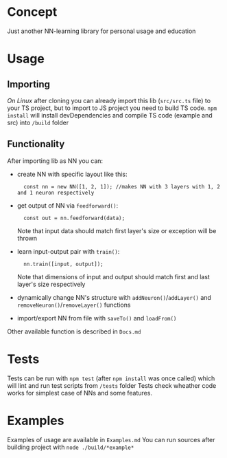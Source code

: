 # Concept

Just another NN-learning library for personal usage and education

# Usage

## Importing

*On Linux* after cloning you can already import this lib (`src/src.ts` file) to your TS project, but to import to JS project you need to build TS code.
`npm install` will install devDependencies and compile TS code (example and src) into `/build` folder

## Functionality

After importing lib as NN you can:

- create NN with specific layout like this:

        const nn = new NN([1, 2, 1]); //makes NN with 3 layers with 1, 2 and 1 neuron respectively

- get output of NN via `feedforward()`:

        const out = nn.feedforward(data);

    Note that input data should match first layer's size or exception will be thrown
- learn input-output pair with `train()`:

        nn.train([input, output]);

    Note that dimensions of input and output should match first and last layer's size respectively

- dynamically change NN's structure with `addNeuron()`/`addLayer()` and `removeNeuron()`/`removeLayer()` functions

- import/export NN from file with `saveTo()` and `loadFrom()`

Other available function is described in `Docs.md`

# Tests

Tests can be run with `npm test` (after `npm install` was once called) which will lint and run test scripts from `/tests` folder
Tests check wheather code works for simplest case of NNs and some features.

# Examples

Examples of usage are available in `Examples.md`
You can run sources after building project with `node ./build/*example*`